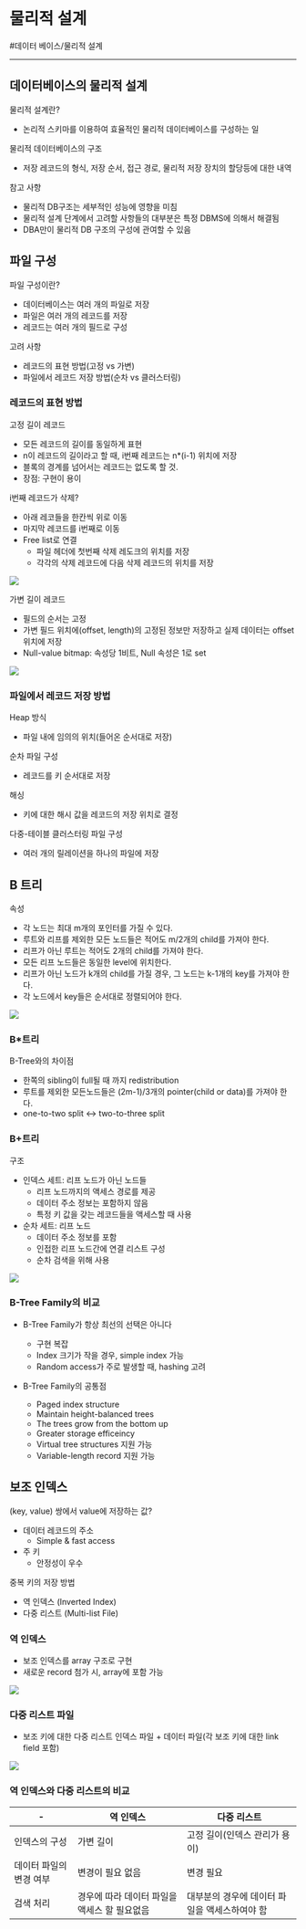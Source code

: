 # 물리적 설계
#데이터 베이스/물리적 설계

---
## 데이터베이스의 물리적 설계
물리적 설계란?
- 논리적 스키마를 이용하여 효율적인 물리적 데이터베이스를 구성하는 일

물리적 데이터베이스의 구조
- 저장 레코드의 형식, 저장 순서, 접근 경로, 물리적 저장 장치의 할당등에 대한 내역

참고 사항
- 물리적 DB구조는 세부적인 성능에 영향을 미침
- 물리적 설계 단계에서 고려할 사항들의 대부분은 특정 DBMS에 의해서 해결됨
- DBA만이 물리적 DB 구조의 구성에 관여할 수 있음

## 파일 구성
파일 구성이란?
- 데이터베이스는 여러 개의 파일로 저장
- 파일은 여러 개의 레코드를 저장
- 레코드는 여러 개의 필드로 구성

고려 사항
- 레코드의 표현 방법(고정 vs 가변)
- 파일에서 레코드 저장 방법(순차 vs 클러스터링)

### 레코드의 표현 방법
고정 길이 레코드
- 모든 레코드의 길이를 동일하게 표현
- n이 레코드의 길이라고 할 때, i번째 레코드는 n*(i-1) 위치에 저장
- 블록의 경계를 넘어서는 레코드는 없도록 할 것.
- 장점: 구현이 용이

i번째 레코드가 삭제?
- 아래 레코들을 한칸씩 위로 이동
- 마지막 레코드를 i번째로 이동
- Free list로 연결
    - 파일 헤더에 첫번째 삭제 레도크의 위치를 저장
    - 각각의 삭제 레코드에 다음 삭제 레코드의 위치를 저장

![](./img/물설_1.PNG)

가변 길이 레코드
- 필드의 순서는 고정
- 가변 필드 위치에(offset, length)의 고정된 정보만 저장하고 실제 데이터는 offset 위치에 저장
- Null-value bitmap: 속성당 1비트, Null 속성은 1로 set

![](./img/물설_2.PNG)

### 파일에서 레코드 저장 방법
Heap 방식
- 파일 내에 임의의 위치(들어온 순서대로 저장)

순차 파일 구성
- 레코드를 키 순서대로 저장

해싱
- 키에 대한 해시 값을 레코드의 저장 위치로 결정

다중-테이블 클러스터링 파일 구성
- 여러 개의 릴레이션을 하나의 파일에 저장

## B 트리
속성
- 각 노드는 최대 m개의 포인터를 가질 수 있다.
- 루트와 리프를 제외한 모든 노드들은 적어도 m/2개의 child를 가져야 한다.
- 리프가 아닌 루트는 적어도 2개의 child를 가져야 한다.
- 모든 리프 노드들은 동일한 level에 위치한다.
- 리프가 아닌 노드가 k개의 child를 가질 경우, 그 노드는 k-1개의 key를 가져야 한다.
- 각 노드에서 key들은 순서대로 정렬되어야 한다.

![](./img/물설_3.PNG)

### B*트리
B-Tree와의 차이점
- 한쪽의 sibling이 full될 때 까지 redistribution
- 루트를 제외한 모든노드들은 (2m-1)/3개의 pointer(child or data)를 가져야 한다.
- one-to-two split <-> two-to-three split

### B+트리
구조
- 인덱스 세트: 리프 노드가 아닌 노드들
    - 리프 노드까지의 액세스 경로를 제공
    - 데이터 주소 정보는 포함하지 않음
    - 특정 키 값을 갖는 레코드들을 액세스할 때 사용
- 순차 세트: 리프 노드
    - 데이터 주소 정보를  포함
    - 인접한 리프 노드간에 연결 리스트 구성
    - 순차 검색을 위해 사용

![](./img/물설_4.PNG)

### B-Tree Family의 비교
- B-Tree Family가 항상 최선의 선택은 아니다
    - 구현 복잡
    - Index 크기가 작을 경우, simple index 가능
    - Random access가 주로 발생할 때, hashing 고려

- B-Tree Family의 공통점
    - Paged index structure
    - Maintain height-balanced trees
    - The trees grow from the bottom up
    - Greater storage efficeincy
    - Virtual tree structures 지원 가능
    - Variable-length record 지원 가능


## 보조 인덱스
(key, value) 쌍에서 value에 저장하는 값?
- 데이터 레코드의 주소
    - Simple & fast access
- 주 키
    - 안정성이 우수

중복 키의 저장 방법
- 역 인덱스 (Inverted Index)
- 다중 리스트 (Multi-list File)

### 역 인덱스
- 보조 인덱스를 array 구조로 구현
- 새로운 record 첨가 시, array에 포함 가능

![](./img/물설_5.PNG)

### 다중 리스트 파일
- 보조 키에 대한 다중 리스트 인덱스 파일 + 데이터 파일(각 보조 키에 대한 link field 포함)

![](./img/물설_6.PNG)

### 역 인덱스와 다중 리스트의 비교

-|역 인덱스|다중 리스트
---|---|---|
인덱스의 구성|가변 길이|고정 길이(인덱스 관리가 용이)
데이터 파일의 변경 여부|변경이 필요 없음| 변경 필요
검색 처리|경우에 따라 데이터 파일을 액세스 할 필요없음|대부분의 경우에 데이터 파일을 액세스하여야 함